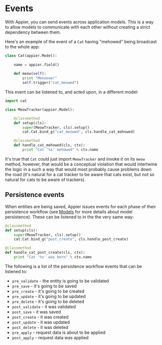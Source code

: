 # Events

With Appier, you can send events across application models. This is a way to allow
models to communicate with each other without creating a strict dependency between
them. 

Here's an example of the event of a `Cat` having "mehowed" being broadcast to the 
whole app:

```python
class Cat(appier.Model):
    
    name = appier.field()
	
    def meow(self):
        print "Meoooow!"
        self.trigger("cat_meowed")
``` 

This event can be listened to, and acted upon, in a different model:

```python
import cat

class MeowTracker(appier.Model):

    @classmethod
    def setup(cls):
        super(MeowTracker, cls).setup()
        cat.Cat.bind_g("cat_meowed", cls.handle_cat_mehowed)

    @classmethod
    def handle_cat_mehowed(cls, ctx):
        print "Cat '%s' mehowed" % ctx.name
``` 

It's true that `Cat` could just import `MeowTracker` and invoke it
on its `meow` method, however, that would be a conceptual violation
that would intertwine the logic in a such a way that would most probably
cause problems down the road (it's natural for a cat tracker to be aware
that cats exist, but not so natural for cats to be aware of trackers).

## Persistence events

When entities are being saved, Appier issues events for each phase
of their persistence workflow (see [Models](doc/models.md) for more
details about model persistence). These can be listened to in the 
the very same way:

```python
@classmethod
def setup(cls):
    super(MeowTracker, cls).setup()
    cat.Cat.bind_g("post_create", cls.handle_post_create)

@classmethod
def handle_cat_post_create(cls, ctx):
    print "Cat '%s' was born" % ctx.name
```

The following is a list of the persistence workflow events that 
can be listened to:

* `pre_validate` - the entity is going to be validated
* `pre_save` - it's going to be saved
* `pre_create` - it's going to be created
* `pre_update` - it's going to be updated
* `pre_delete` - it's going to be deleted
* `post_validate` - it was validated
* `post_save` - it was saved
* `post_create` - it was created
* `post_update` - it was updated
* `post_delete` - it was deleted
* `pre_apply` - request data is about to be applied
* `post_apply` - request data was applied
